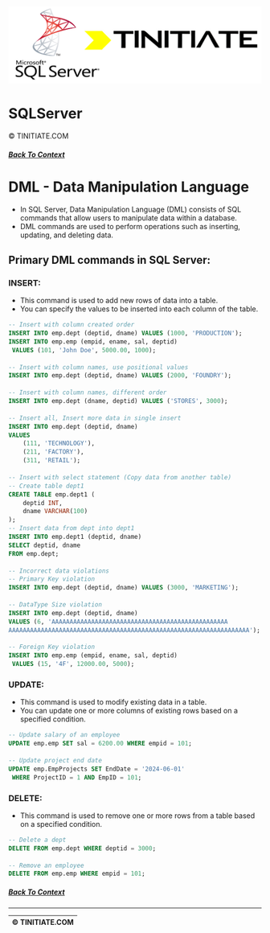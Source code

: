 ![SQLServer Tinitiate Image](sqlserver_tinitiate.png)

# SQLServer
&copy; TINITIATE.COM

##### [Back To Context](./README.md)

# DML - Data Manipulation Language
* In SQL Server, Data Manipulation Language (DML) consists of SQL commands that allow users to manipulate data within a database.
* DML commands are used to perform operations such as inserting, updating, and deleting data.

## Primary DML commands in SQL Server:
### INSERT:
* This command is used to add new rows of data into a table.
* You can specify the values to be inserted into each column of the table.
```sql
-- Insert with column created order
INSERT INTO emp.dept (deptid, dname) VALUES (1000, 'PRODUCTION');
INSERT INTO emp.emp (empid, ename, sal, deptid)
 VALUES (101, 'John Doe', 5000.00, 1000);

-- Insert with column names, use positional values
INSERT INTO emp.dept (deptid, dname) VALUES (2000, 'FOUNDRY');

-- Insert with column names, different order
INSERT INTO emp.dept (dname, deptid) VALUES ('STORES', 3000);

-- Insert all, Insert more data in single insert
INSERT INTO emp.dept (deptid, dname)
VALUES 
    (111, 'TECHNOLOGY'),
    (211, 'FACTORY'),
    (311, 'RETAIL');

-- Insert with select statement (Copy data from another table)
-- Create table dept1
CREATE TABLE emp.dept1 (
    deptid INT,
    dname VARCHAR(100)
);
-- Insert data from dept into dept1
INSERT INTO emp.dept1 (deptid, dname)
SELECT deptid, dname
FROM emp.dept;

-- Incorrect data violations
-- Primary Key violation
INSERT INTO emp.dept (deptid, dname) VALUES (3000, 'MARKETING');

-- DataType Size violation
INSERT INTO emp.dept (deptid, dname) 
VALUES (6, 'AAAAAAAAAAAAAAAAAAAAAAAAAAAAAAAAAAAAAAAAAAAAAAAAA
AAAAAAAAAAAAAAAAAAAAAAAAAAAAAAAAAAAAAAAAAAAAAAAAAAAAAAAAAAAAAAAAAAA');

-- Foreign Key violation
INSERT INTO emp.emp (empid, ename, sal, deptid)
 VALUES (15, '4F', 12000.00, 5000);
```

### UPDATE:
* This command is used to modify existing data in a table.
* You can update one or more columns of existing rows based on a specified condition.
```sql
-- Update salary of an employee
UPDATE emp.emp SET sal = 6200.00 WHERE empid = 101;

-- Update project end date
UPDATE emp.EmpProjects SET EndDate = '2024-06-01'
 WHERE ProjectID = 1 AND EmpID = 101;
```

### DELETE:
* This command is used to remove one or more rows from a table based on a specified condition.
```sql
-- Delete a dept
DELETE FROM emp.dept WHERE deptid = 3000;

-- Remove an employee
DELETE FROM emp.emp WHERE empid = 101;
```

##### [Back To Context](./README.md)
***
| &copy; TINITIATE.COM |
|----------------------|